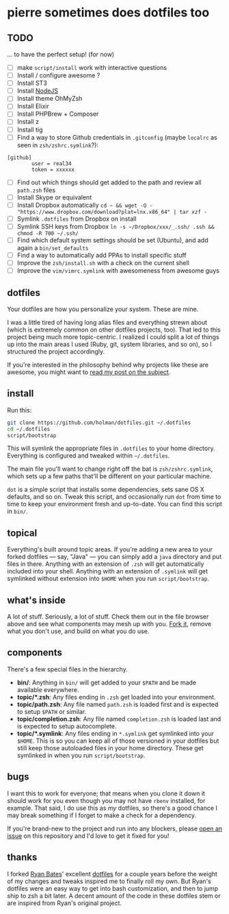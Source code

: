 # pierre sometimes does dotfiles too

## TODO

... to have the perfect setup! (for now)

* [ ] make `script/install` work with interactive questions
* [ ] Install / configure awesome ?
* [ ] Install ST3
* [ ] Install [NodeJS](https://github.com/joyent/node/wiki/Installing-Node.js-via-package-manager#ubuntu-mint-elementary-os)
* [ ] Install theme OhMyZsh
* [ ] Install Elixir
* [ ] Install PHPBrew + Composer
* [ ] Install z
* [ ] Install tig
* [ ] Find a way to store Github credentials in `.gitconfig` (maybe `localrc` as seen in `zsh/zshrc.symlink`?):
```
[github]
        user = real34
        token = xxxxxx
```
* [ ] Find out which things should get added to the path and review all `path.zsh` files
* [ ] Install Skype or equivalent
* [ ] Install Dropbox automatically `cd ~ && wget -O - "https://www.dropbox.com/download?plat=lnx.x86_64" | tar xzf -`
* [ ] Symlink `.dotfiles` from Dropbox on install
* [ ] Symlink SSH keys from Dropbox `ln -s ~/Dropbox/xxx/_.ssh/ .ssh && chmod -R 700 ~/.ssh/`
* [ ] Find which default system settings should be set (Ubuntu), and add again a `bin/set_defaults`
* [ ] Find a way to automatically add PPAs to install specific stuff
* [ ] Improve the `zsh/install.sh` with a check on the current shell
* [ ] Improve the `vim/vimrc.symlink` with awesomeness from awesome guys

## dotfiles

Your dotfiles are how you personalize your system. These are mine.

I was a little tired of having long alias files and everything strewn about
(which is extremely common on other dotfiles projects, too). That led to this
project being much more topic-centric. I realized I could split a lot of things
up into the main areas I used (Ruby, git, system libraries, and so on), so I
structured the project accordingly.

If you're interested in the philosophy behind why projects like these are
awesome, you might want to [read my post on the
subject](http://zachholman.com/2010/08/dotfiles-are-meant-to-be-forked/).

## install

Run this:

```sh
git clone https://github.com/holman/dotfiles.git ~/.dotfiles
cd ~/.dotfiles
script/bootstrap
```

This will symlink the appropriate files in `.dotfiles` to your home directory.
Everything is configured and tweaked within `~/.dotfiles`.

The main file you'll want to change right off the bat is `zsh/zshrc.symlink`,
which sets up a few paths that'll be different on your particular machine.

`dot` is a simple script that installs some dependencies, sets sane OS X
defaults, and so on. Tweak this script, and occasionally run `dot` from
time to time to keep your environment fresh and up-to-date. You can find
this script in `bin/`.

## topical

Everything's built around topic areas. If you're adding a new area to your
forked dotfiles — say, "Java" — you can simply add a `java` directory and put
files in there. Anything with an extension of `.zsh` will get automatically
included into your shell. Anything with an extension of `.symlink` will get
symlinked without extension into `$HOME` when you run `script/bootstrap`.

## what's inside

A lot of stuff. Seriously, a lot of stuff. Check them out in the file browser
above and see what components may mesh up with you.
[Fork it](https://github.com/holman/dotfiles/fork), remove what you don't
use, and build on what you do use.

## components

There's a few special files in the hierarchy.

- **bin/**: Anything in `bin/` will get added to your `$PATH` and be made
  available everywhere.
- **topic/\*.zsh**: Any files ending in `.zsh` get loaded into your
  environment.
- **topic/path.zsh**: Any file named `path.zsh` is loaded first and is
  expected to setup `$PATH` or similar.
- **topic/completion.zsh**: Any file named `completion.zsh` is loaded
  last and is expected to setup autocomplete.
- **topic/\*.symlink**: Any files ending in `*.symlink` get symlinked into
  your `$HOME`. This is so you can keep all of those versioned in your dotfiles
  but still keep those autoloaded files in your home directory. These get
  symlinked in when you run `script/bootstrap`.

## bugs

I want this to work for everyone; that means when you clone it down it should
work for you even though you may not have `rbenv` installed, for example. That
said, I do use this as *my* dotfiles, so there's a good chance I may break
something if I forget to make a check for a dependency.

If you're brand-new to the project and run into any blockers, please
[open an issue](https://github.com/holman/dotfiles/issues) on this repository
and I'd love to get it fixed for you!

## thanks

I forked [Ryan Bates](http://github.com/ryanb)' excellent
[dotfiles](http://github.com/ryanb/dotfiles) for a couple years before the
weight of my changes and tweaks inspired me to finally roll my own. But Ryan's
dotfiles were an easy way to get into bash customization, and then to jump ship
to zsh a bit later. A decent amount of the code in these dotfiles stem or are
inspired from Ryan's original project.
